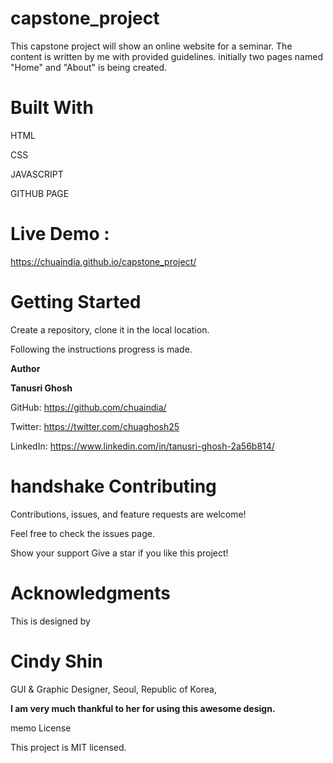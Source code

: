 # capstone_project

This capstone project will show an online website for a seminar. The content is written by me with provided guidelines. initially two pages named "Home" and "About" is being created.

# Built With

HTML

CSS

JAVASCRIPT

GITHUB PAGE

# Live Demo :

https://chuaindia.github.io/capstone_project/

# Getting Started

Create a repository, clone it in the local location.

Following the instructions progress is made.

**Author**

**Tanusri Ghosh**

GitHub: https://github.com/chuaindia/

Twitter: https://twitter.com/chuaghosh25

LinkedIn: https://www.linkedin.com/in/tanusri-ghosh-2a56b814/

# handshake Contributing

Contributions, issues, and feature requests are welcome!

Feel free to check the issues page.

Show your support
Give a star if you like this project!

# Acknowledgments

This is designed by 
# Cindy Shin
GUI & Graphic Designer,
Seoul, Republic of Korea,

**I am very much thankful to her for using this awesome design.**


memo License

This project is MIT licensed.
